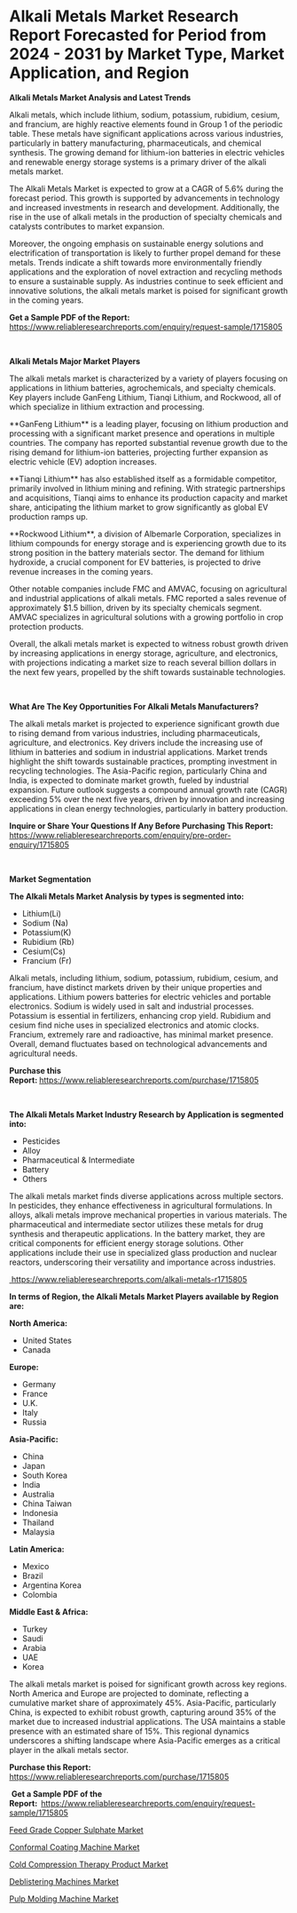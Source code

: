 <p><h1>Alkali Metals Market Research Report Forecasted for Period from 2024 -  2031 by Market Type, Market Application, and Region</h1></p><p><strong>Alkali Metals Market Analysis and Latest Trends</strong></p>
<p><p>Alkali metals, which include lithium, sodium, potassium, rubidium, cesium, and francium, are highly reactive elements found in Group 1 of the periodic table. These metals have significant applications across various industries, particularly in battery manufacturing, pharmaceuticals, and chemical synthesis. The growing demand for lithium-ion batteries in electric vehicles and renewable energy storage systems is a primary driver of the alkali metals market.</p><p>The Alkali Metals Market is expected to grow at a CAGR of 5.6% during the forecast period. This growth is supported by advancements in technology and increased investments in research and development. Additionally, the rise in the use of alkali metals in the production of specialty chemicals and catalysts contributes to market expansion.</p><p>Moreover, the ongoing emphasis on sustainable energy solutions and electrification of transportation is likely to further propel demand for these metals. Trends indicate a shift towards more environmentally friendly applications and the exploration of novel extraction and recycling methods to ensure a sustainable supply. As industries continue to seek efficient and innovative solutions, the alkali metals market is poised for significant growth in the coming years.</p></p>
<p><strong>Get a Sample PDF of the Report:&nbsp;</strong> <a href="https://www.reliableresearchreports.com/enquiry/request-sample/1715805?utm_campaign=4&utm_medium=2&utm_source=Github&utm_content=ia&utm_term=23102024&utm_id=alkali-metals">https://www.reliableresearchreports.com/enquiry/request-sample/1715805</a></p>
<p>&nbsp;</p>
<p><strong>Alkali Metals Major Market Players</strong></p>
<p><p>The alkali metals market is characterized by a variety of players focusing on applications in lithium batteries, agrochemicals, and specialty chemicals. Key players include GanFeng Lithium, Tianqi Lithium, and Rockwood, all of which specialize in lithium extraction and processing.</p><p>**GanFeng Lithium** is a leading player, focusing on lithium production and processing with a significant market presence and operations in multiple countries. The company has reported substantial revenue growth due to the rising demand for lithium-ion batteries, projecting further expansion as electric vehicle (EV) adoption increases.</p><p>**Tianqi Lithium** has also established itself as a formidable competitor, primarily involved in lithium mining and refining. With strategic partnerships and acquisitions, Tianqi aims to enhance its production capacity and market share, anticipating the lithium market to grow significantly as global EV production ramps up.</p><p>**Rockwood Lithium**, a division of Albemarle Corporation, specializes in lithium compounds for energy storage and is experiencing growth due to its strong position in the battery materials sector. The demand for lithium hydroxide, a crucial component for EV batteries, is projected to drive revenue increases in the coming years.</p><p>Other notable companies include FMC and AMVAC, focusing on agricultural and industrial applications of alkali metals. FMC reported a sales revenue of approximately $1.5 billion, driven by its specialty chemicals segment. AMVAC specializes in agricultural solutions with a growing portfolio in crop protection products.</p><p>Overall, the alkali metals market is expected to witness robust growth driven by increasing applications in energy storage, agriculture, and electronics, with projections indicating a market size to reach several billion dollars in the next few years, propelled by the shift towards sustainable technologies.</p></p>
<p>&nbsp;</p>
<p><strong>What Are The Key Opportunities For Alkali Metals Manufacturers?</strong></p>
<p><p>The alkali metals market is projected to experience significant growth due to rising demand from various industries, including pharmaceuticals, agriculture, and electronics. Key drivers include the increasing use of lithium in batteries and sodium in industrial applications. Market trends highlight the shift towards sustainable practices, prompting investment in recycling technologies. The Asia-Pacific region, particularly China and India, is expected to dominate market growth, fueled by industrial expansion. Future outlook suggests a compound annual growth rate (CAGR) exceeding 5% over the next five years, driven by innovation and increasing applications in clean energy technologies, particularly in battery production.</p></p>
<p><strong>Inquire or Share Your Questions If Any Before Purchasing This Report:</strong> <a href="https://www.reliableresearchreports.com/enquiry/pre-order-enquiry/1715805?utm_campaign=4&utm_medium=2&utm_source=Github&utm_content=ia&utm_term=23102024&utm_id=alkali-metals">https://www.reliableresearchreports.com/enquiry/pre-order-enquiry/1715805</a></p>
<p>&nbsp;</p>
<p><strong>Market Segmentation</strong></p>
<p><strong>The Alkali Metals Market Analysis by types is segmented into:</strong></p>
<p><ul><li>Lithium(Li)</li><li>Sodium (Na)</li><li>Potassium(K)</li><li>Rubidium (Rb)</li><li>Cesium(Cs)</li><li>Francium (Fr)</li></ul></p>
<p><p>Alkali metals, including lithium, sodium, potassium, rubidium, cesium, and francium, have distinct markets driven by their unique properties and applications. Lithium powers batteries for electric vehicles and portable electronics. Sodium is widely used in salt and industrial processes. Potassium is essential in fertilizers, enhancing crop yield. Rubidium and cesium find niche uses in specialized electronics and atomic clocks. Francium, extremely rare and radioactive, has minimal market presence. Overall, demand fluctuates based on technological advancements and agricultural needs.</p></p>
<p><strong>Purchase this Report:&nbsp;</strong><a href="https://www.reliableresearchreports.com/purchase/1715805?utm_campaign=4&utm_medium=2&utm_source=Github&utm_content=ia&utm_term=23102024&utm_id=alkali-metals">https://www.reliableresearchreports.com/purchase/1715805</a></p>
<p>&nbsp;</p>
<p><strong>The Alkali Metals Market Industry Research by Application is segmented into:</strong></p>
<p><ul><li>Pesticides</li><li>Alloy</li><li>Pharmaceutical & Intermediate</li><li>Battery</li><li>Others</li></ul></p>
<p><p>The alkali metals market finds diverse applications across multiple sectors. In pesticides, they enhance effectiveness in agricultural formulations. In alloys, alkali metals improve mechanical properties in various materials. The pharmaceutical and intermediate sector utilizes these metals for drug synthesis and therapeutic applications. In the battery market, they are critical components for efficient energy storage solutions. Other applications include their use in specialized glass production and nuclear reactors, underscoring their versatility and importance across industries.</p></p>
<p><a href="https://www.reliableresearchreports.com/alkali-metals-r1715805?utm_campaign=4&utm_medium=2&utm_source=Github&utm_content=ia&utm_term=23102024&utm_id=alkali-metals">&nbsp;https://www.reliableresearchreports.com/alkali-metals-r1715805</a></p>
<p><strong>In terms of Region, the Alkali Metals Market Players available by Region are:</strong></p>
<p>
    <p> <strong> North America: </strong>
        <ul>
            <li>United States</li>
            <li>Canada</li>
        </ul>
        </p> 
    <p> <strong> Europe: </strong>
        <ul>
            <li>Germany</li>
            <li>France</li>
            <li>U.K.</li>
            <li>Italy</li>
            <li>Russia</li>
        </ul>
        </p> 
    <p> <strong> Asia-Pacific: </strong>
        <ul>
            <li>China</li>
            <li>Japan</li>
            <li>South Korea</li>
            <li>India</li>
            <li>Australia</li>
            <li>China Taiwan</li>
            <li>Indonesia</li>
            <li>Thailand</li>
            <li>Malaysia</li>
        </ul>
        </p> 
    <p> <strong> Latin America: </strong>
        <ul>
            <li>Mexico</li>
            <li>Brazil</li>
            <li>Argentina Korea</li>
            <li>Colombia</li>
        </ul>
        </p> 
    <p> <strong> Middle East & Africa: </strong>
        <ul>
            <li>Turkey</li>
            <li>Saudi</li>
            <li>Arabia</li>
            <li>UAE</li>
            <li>Korea</li>
        </ul>
    </p>
    </p>
<p><p>The alkali metals market is poised for significant growth across key regions. North America and Europe are projected to dominate, reflecting a cumulative market share of approximately 45%. Asia-Pacific, particularly China, is expected to exhibit robust growth, capturing around 35% of the market due to increased industrial applications. The USA maintains a stable presence with an estimated share of 15%. This regional dynamics underscores a shifting landscape where Asia-Pacific emerges as a critical player in the alkali metals sector.</p></p>
<p><strong>Purchase this Report: </strong><a href="https://www.reliableresearchreports.com/purchase/1715805?utm_campaign=4&utm_medium=2&utm_source=Github&utm_content=ia&utm_term=23102024&utm_id=alkali-metals">https://www.reliableresearchreports.com/purchase/1715805</a></p>
<p>&nbsp;<strong>Get a Sample PDF of the Report:&nbsp;&nbsp;</strong><a href="https://www.reliableresearchreports.com/enquiry/request-sample/1715805?utm_campaign=4&utm_medium=2&utm_source=Github&utm_content=ia&utm_term=23102024&utm_id=alkali-metals">https://www.reliableresearchreports.com/enquiry/request-sample/1715805</a></p>
<p><strong></strong></p>
<p><p><a href="https://github.com/WayneHopkins413/Market-Research-Report-List-1/blob/main/feed-grade-copper-sulphate-market.md?utm_campaign=4&utm_medium=2&utm_source=Github&utm_content=ia&utm_term=23102024&utm_id=alkali-metals">Feed Grade Copper Sulphate Market</a></p><p><a href="https://issuu.com/reportprime-2/docs/conformal-coating-machine-market-si_eb5bfa6d48e250?utm_campaign=4&utm_medium=2&utm_source=Github&utm_content=ia&utm_term=23102024&utm_id=alkali-metals">Conformal Coating Machine Market</a></p><p><a href="https://github.com/Armeladukagjini693/Market-Research-Report-List-1/blob/main/cold-compression-therapy-product-market.md?utm_campaign=4&utm_medium=2&utm_source=Github&utm_content=ia&utm_term=23102024&utm_id=alkali-metals">Cold Compression Therapy Product Market</a></p><p><a href="https://www.linkedin.com/pulse/digital-transformation-deblistering-machines-industry-market-ukhqe?utm_campaign=4&utm_medium=2&utm_source=Github&utm_content=ia&utm_term=23102024&utm_id=alkali-metals">Deblistering Machines Market</a></p><p><a href="https://issuu.com/reportprime-2/docs/pulp-molding-machine-market-size-20_25bc6674e330ed?utm_campaign=4&utm_medium=2&utm_source=Github&utm_content=ia&utm_term=23102024&utm_id=alkali-metals">Pulp Molding Machine Market</a></p></p>
